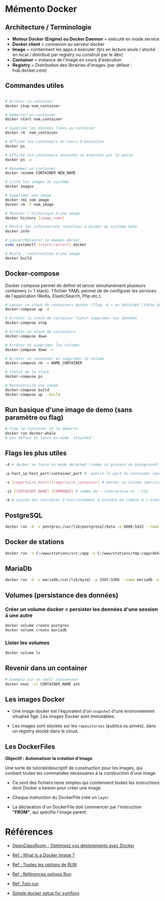 # Mémento Docker

## Architecture / Terminologie

* **Moteur Docker (Engine) ou Docker Daemon** = exécuté en mode service
* **Docker client** = connexion au serveur docker
* **Image** = contiennent les apps à exécuter (tjrs en lecture seule / stocké en local / distribué par registry ou construit par le dév)
* **Container** = instance de l'image en cours d'exécution
* **Registry** = Distribution des librairies d'images  (par défaut : hub.docker.com)


## Commandes utiles
```bash

# Arrêter un container
docker stop nom_container 

# Démarrer un container
docker start nom_container

# Supprime les données liées au container
docker rm  nom_container

# Affiche les conteneurs en cours d'execution
docker ps

# Affiche les conteneurs executés ou executés par le passé
docker ps -a 	

# Renommer un container
docker rename CONTAINER NEW_NAME

# Liste les images du système
docker images

# Supprimer une image
docker rmi nom_image
docker rm -f nom_image

# Montrer l'historique d'une image
docker history [image_name]

# Montre les informations relatives à Docker du système hôte
docker info

# Lancer/Relancer le daemon docker
sudo systemctl [start/restart] docker

# Build : construction d'une image
docker build
``` 


## Docker-compose
Docker compose permet de définir et lancer simultanément plusieurs containers (= 1 stack). 1 fichier YAML permet de de configurer les services de l'application (Redis, ElasticSearch, Php etc.).

```bash
# Lancer un stack de containers docker (flag -d = en detached [tâche de fond])
docker-compose up -d 

# Arrêter la stack de container *sans* supprimer les données
docker-compose stop

# Arrêter un stack de containers
docker-compose down

# Arrêter et supprimer les volumes
docker-compose down -v

# Arrêter un container en supprimer le volume
docker-compose rm -v NAME_CONTAINER

# Statut de la stack
docker-compose ps

# Reconstruire une image 
docker-compose build
docker-compose up --build
```

## Run basique d'une image de demo (sans paramètre ou flag)

```bash
# Crée le container et le démarre
docker run docker-whale
# par défaut se lance en mode `attached`
```

## Flags les plus utiles
```bash
-d # docker se lance en mode detached (comme un process en background)

-p host_ip:host_port:container_port #  publie le port du container (permet de publier le port en dehors de docker)

-v [repertoire_host]:[repertoire_container] # monter un volume (persistence des données, indispensable pour faire tourner une BDD avec de la persistence à l'arrêt du container (= suppression données)

-it [CONTAINER_NAME] [COMMANDE] # combo de --interactive et --tty

-e # ajoute des variables d'environnement à prendre en compte à l'exécution
```

## PostgreSQL
```bash
docker run -d -v postgres:/var/lib/postgresql/data -p 6666:5432 --name postgres -e POSTGRES_PASSWORD=root -d postgres:11
```

## Docker de stations
```bash
docker run -v C:/www/stations/src:/app -v C:/www/stations/tmp:/app/data --env-file .env -it stations  ash
```

## MariaDb
```bash
docker run -d -v mariadb:/var/lib/mysql -p 3307:3306 --name mariadb -e MYSQL_ROOT_PASSWORD=root -d mariadb:10.2
```

## Volumes (persistance des données)
### Créer un volume docker  = persister les données d'une session à une autre 
```bash
docker volume create postgres
docker volume create mariadb
```
### Lister les volumes 
```bash
docker volume ls
```

## Revenir dans un container
```bash
# Exemple sur un shell alpine=ash
docker exec -it CONTAINER_NAME ash
```

## Les images Docker
- Une image docker est l'équivalent d'un `snapshot` d'une environnement vitualisé figé. 
  Les images Docker sont immutables.

- Les images sont stockés sur les `repositories` (publics ou privés), dans un registry stocké dans le cloud.

## Les DockerFiles

**Objectif : Automatiser la création d'image**

Une sorte de tutoriel/descriptif de construction pour les images, qui contient toutes les commandes nécessaires à la construction d'une image. 

* Ce sont des fichiers texte simples qui contiennent toutes les instructions dont Docker a besoin pour créer une image.

* Chaque instruction du DockerFile crée un `layer`

* La déclaration d'un DockerFile doit commencer par l'instruction **"FROM"**, qui spécifie l'image parent.

# Références

- [OpenClassRoom - Optimisez vos déploiements avec Docker](https://openclassrooms.com/fr/courses/2035766-optimisez-votre-deploiement-en-creant-des-conteneurs-avec-docker)

- [Ref : What Is a Docker Image ?](https://searchitoperations.techtarget.com/definition/Docker-image)

- [Ref : Toutes les options de RUN](https://docs.docker.com/engine/reference/commandline/run/)
- [Ref : Références options Run](https://docs.docker.com/engine/reference/run/)
- [Ref: Tuto run](https://blog.codeship.com/the-basics-of-the-docker-run-command/)
- [Simple docker setup for symfony](https://medium.com/accesto/simple-docker-setup-for-symfony-project-accesto-blog-9dc4e3179642)
